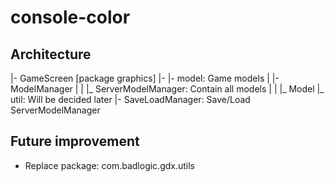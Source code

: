 # console-color

## Architecture
|- GameScreen [package graphics]
    |- 
|- model: Game models
|   |- ModelManager
|   |   |_ ServerModelManager: Contain all models
|   |       |_ Model
|_ util: Will be decided later
    |- SaveLoadManager: Save/Load ServerModelManager

## Future improvement

- Replace package: com.badlogic.gdx.utils